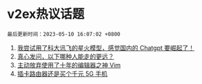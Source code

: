 # v2ex热议话题

`最后更新时间：2023-05-10 16:07:02 +0800`

1. [我尝试用了科大讯飞的星火模型，感觉国内的 Chatgpt 要崛起了！](https://www.v2ex.com/t/938725)
1. [真心发问，以下哪种人能走的更远？](https://www.v2ex.com/t/938825)
1. [主动放弃使用了十年的编辑器之神 Vim](https://www.v2ex.com/t/938628)
1. [插卡路由器还是买个千元 5G 手机](https://www.v2ex.com/t/938640)

